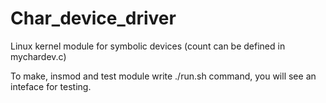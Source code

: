 # Char_device_driver
Linux kernel module for symbolic devices (count can be defined in mychardev.c)

To make, insmod and test module write ./run.sh command, you will see an inteface for testing.
